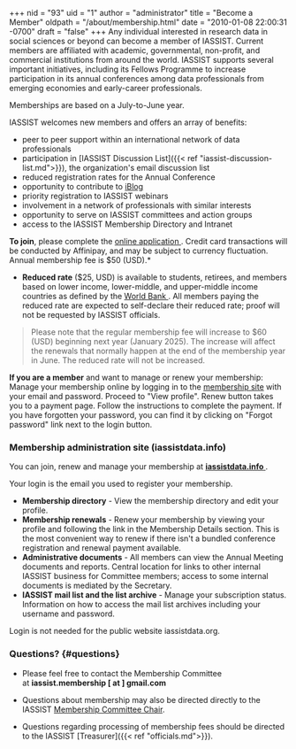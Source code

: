 +++
nid = "93"
uid = "1"
author = "administrator"
title = "Become a Member"
oldpath = "/about/membership.html"
date = "2010-01-08 22:00:31 -0700"
draft = "false"
+++
Any individual interested in research data in social sciences or beyond can become a member of IASSIST. Current members are affiliated with academic, governmental, non-profit, and commercial institutions from around the world. IASSIST supports several important initiatives, including its Fellows Programme to increase participation in its annual conferences among data professionals from emerging economies and early-career professionals.

Memberships are based on a July-to-June year.

IASSIST welcomes new members and offers an array of benefits:

-   peer to peer support within an international network of data professionals
-	participation in [IASSIST Discussion List]({{< ref "iassist-discussion-list.md">}}), the organization's email discussion list
- 	reduced registration rates for the Annual Conference
-   opportunity to contribute to [iBlog](/blog)
-	priority registration to IASSIST webinars
-   involvement in a network of professionals with similar interests
-   opportunity to serve on IASSIST committees and action groups
-   access to the IASSIST Membership Directory and Intranet

**To join**, please complete the [online application <span class="fas fa-external-link-alt"></span>](https://www.iassistdata.info/application). Credit card transactions will be conducted by Affinipay, and may be subject to currency fluctuation. Annual membership fee is $50 (USD).*

- **Reduced rate** ($25, USD) is available to students, retirees, and members based on lower income, lower-middle, and upper-middle income countries as defined by the [World Bank <span class="fas fa-external-link-alt"></span>](https://datahelpdesk.worldbank.org/knowledgebase/articles/906519-world-bank-country-and-lending-groups). All members paying the reduced rate are expected to self-declare their reduced rate; proof will not be requested by IASSIST officials.

> Please note that the regular membership fee will increase to $60 (USD) beginning next year (January 2025). The increase will affect the renewals that normally happen at the end of the membership year in June. The reduced rate will not be increased.

**If you are a member** and want to manage or renew your membership:  Manage your membership online by logging in to the [membership site](https://www.iassistdata.info/application) with your email and password. Proceed to "View profile". Renew button takes you to a payment page. Follow the instructions to complete the payment. If you have forgotten your password, you can find it by clicking on "Forgot password" link next to the login button.  

### Membership administration site (iassistdata.info)

You can join, renew and manage your membership at **[iassistdata.info <i class="fas fa-external-link-alt"></i>](https://iassistdata.info)**.

Your login is the email you used to register your membership.

- **Membership directory** - View the membership directory and edit your profile.
- **Membership renewals** - Renew your membership by viewing your profile and following the link in the Membership Details section. This is the most convenient way to renew if there isn't a bundled conference registration and renewal payment available.
- **Administrative documents** - All members can view the Annual Meeting documents and reports. Central location for links to other internal IASSIST business for Committee members; access to some internal documents is mediated by the Secretary.
- **IASSIST mail list and the list archive** - Manage your subscription status. Information on how to access the mail list archives including your username and password.

Login is not needed for the public website iassistdata.org. 

### Questions? {#questions}

- Please feel free to contact the Membership Committee at **iassist.membership [ at ] gmail.com**

- Questions about membership may also be directed directly to the IASSIST [Membership Committee Chair](/about/committees-and-groups/#membership-committee).

- Questions regarding processing of membership fees should be directed to the IASSIST [Treasurer]({{< ref "officials.md">}}).